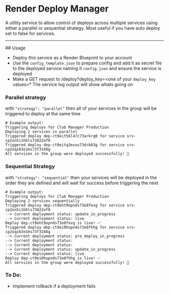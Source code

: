 # Render Deploy Manager 

A utility service to allow control of deploys across multiple services using either a parallel or sequential strategy. Most useful if you have auto deploy set to false for services.

---

## Usage

* Deploy this service as a Render Blueprint to your account
* Use the `config_template.json` to prepare config and add it as secret file to the deployed service naming it `config.json` and ensure the service is deployed
* Make a GET request to /deploy?deploy_key=<one of your `deploy_key` values>* The service log output will show whats going on


### Parallel strategy

with `"strategy": "parallel"` then all of your services in the group will be triggered to deploy at the same time

```
# Example output:
Triggering deploys for Club Manager Production
Deploying 2 services in parallel
Triggered deploy dep-ct9eit56l47c73arkrg0 for service srv-cp2on5i1hbls73822ef0
Triggered deploy dep-ct9eitq3esus73drb83g for service srv-cp2oqi63e1ms73f3168g
All services in the group were deployed successfully! 🚀
```

### Sequential Strategy

with `"strategy": "sequential"` then your services will be deployed in the order they are defined and will wait for success before triggering the next

```
# Example output:
Triggering deploys for Club Manager Production
Deploying 2 services sequentially
Triggered deploy dep-ct9eht9opnds73e8fevg for service srv-cp2on5i1hbls73822ef0
--> Current deployment status: update_in_progress
--> Current deployment status: live
Deploy dep-ct9eht9opnds73e8fevg is live! ✅
Triggered deploy dep-ct9ei0hopnds73e8fhhg for service srv-cp2oqi63e1ms73f3168g
--> Current deployment status: pre_deploy_in_progress
--> Current deployment status: 
--> Current deployment status: 
--> Current deployment status: update_in_progress
--> Current deployment status: live
Deploy dep-ct9ei0hopnds73e8fhhg is live! ✅
All services in the group were deployed successfully! 🚀
```

### To Do:

* Implement rollback if a deployment fails